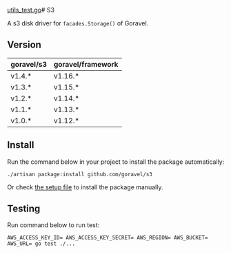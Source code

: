 [utils_test.go](..%2Foss%2Futils_test.go)# S3

A s3 disk driver for `facades.Storage()` of Goravel.

## Version

| goravel/s3 | goravel/framework |
|------------|-------------------|
| v1.4.*     | v1.16.*           |
| v1.3.*     | v1.15.*           |
| v1.2.*     | v1.14.*           |
| v1.1.*     | v1.13.*           |
| v1.0.*     | v1.12.*           |

## Install

Run the command below in your project to install the package automatically:

```
./artisan package:install github.com/goravel/s3
```

Or check [the setup file](./setup/setup.go) to install the package manually.

## Testing

Run command below to run test:

```
AWS_ACCESS_KEY_ID= AWS_ACCESS_KEY_SECRET= AWS_REGION= AWS_BUCKET= AWS_URL= go test ./...
```
